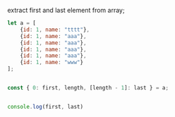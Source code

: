 
extract first and last element from array;
```js
let a = [
    {id: 1, name: "tttt"},
    {id: 1, name: "aaa"},
    {id: 1, name: "aaa"},
    {id: 1, name: "aaa"},
    {id: 1, name: "aaa"},
    {id: 1, name: "www"}
];


const { 0: first, length, [length - 1]: last } = a;


console.log(first, last)
```